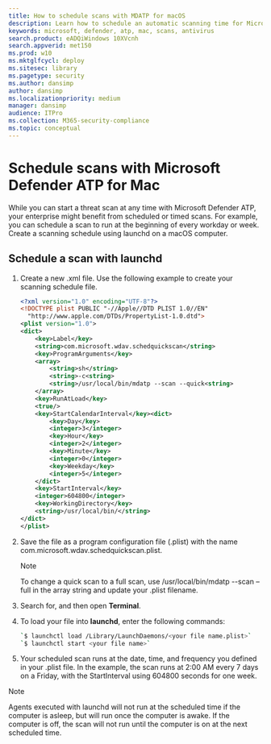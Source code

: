 ```yaml
---
title: How to schedule scans with MDATP for macOS
description: Learn how to schedule an automatic scanning time for Microsoft Defender ATP in macOS to better protect your organization's assets.
keywords: microsoft, defender, atp, mac, scans, antivirus
search.product: eADQiWindows 10XVcnh
search.appverid: met150
ms.prod: w10
ms.mktglfcycl: deploy
ms.sitesec: library
ms.pagetype: security
ms.author: dansimp
author: dansimp
ms.localizationpriority: medium
manager: dansimp
audience: ITPro
ms.collection: M365-security-compliance
ms.topic: conceptual
---
```


# Schedule scans with Microsoft Defender ATP for Mac

While you can start a threat scan at any time with Microsoft Defender ATP, your enterprise might benefit from scheduled or timed scans. For example, you can schedule a scan to run at the beginning of every workday or week. Create a scanning schedule using launchd on a macOS computer.

## Schedule a scan with launchd

1. Create a new .xml file. Use the following example to create your scanning schedule file.

    ```xml
    <?xml version="1.0" encoding="UTF-8"?>
    <!DOCTYPE plist PUBLIC "-//Apple//DTD PLIST 1.0//EN"
      "http://www.apple.com/DTDs/PropertyList-1.0.dtd">
    <plist version="1.0">
    <dict>
        <key>Label</key>
        <string>com.microsoft.wdav.schedquickscan</string>
        <key>ProgramArguments</key>
        <array>
            <string>sh</string>
            <string>-c<string>
            <string>/usr/local/bin/mdatp --scan --quick<string>
        </array>
        <key>RunAtLoad</key>
        <true/>
        <key>StartCalendarInterval</key><dict>
            <key>Day</key>
            <integer>3</integer>
            <key>Hour</key>
            <integer>2</integer>
            <key>Minute</key>
            <integer>0</integer>
            <key>Weekday</key>
            <integer>5</integer>
        </dict>
        <key>StartInterval</key>
        <integer>604800</integer>
        <key>WorkingDirectory</key>
        <string>/usr/local/bin/</string>
    </dict>
    </plist>
     ```

2. Save the file as a program configuration file (.plist) with the name com.microsoft.wdav.schedquickscan.plist.

    >[!NOTE]
    >To change a quick scan to a full scan, use /usr/local/bin/mdatp --scan –full in the array string and update your .plist filename.

3. Search for, and then open **Terminal**.
4. To load your file into **launchd**, enter the following commands:

    ```bash
    `$ launchctl load /Library/LaunchDaemons/<your file name.plist>`
    `$ launchctl start <your file name>`
    ```

5. Your scheduled scan runs at the date, time, and frequency you defined in your .plist file. In the example, the scan runs at 2:00 AM every 7 days on a Friday, with the StartInterval using 604800 seconds for one week.

 > [!NOTE]
 > Agents executed with launchd will not run at the scheduled time if the computer is asleep, but will run once the computer is awake. If the computer is off, the scan will not run until the computer is on at the next scheduled time.

